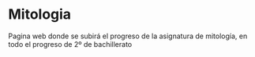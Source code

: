 # Mitologia
Pagina web donde se subirá el progreso de la asignatura de mitología, en todo el progreso de 2º de bachillerato
